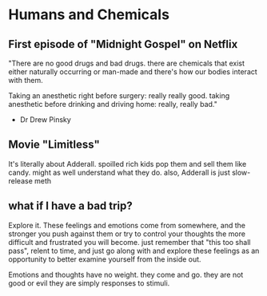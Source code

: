 # Humans and Chemicals

## First episode of "Midnight Gospel" on Netflix

"There are no good drugs and bad drugs. there are chemicals that exist either naturally occurring or man-made and there's how our bodies interact with them.

Taking an anesthetic right before surgery: really really good. taking anesthetic before drinking and driving home: really, really bad."
- Dr Drew Pinsky 

## Movie "Limitless"
It's literally about Adderall. spoilled rich kids pop them and sell them like candy. might as well understand what they do. 
also, Adderall is just slow-release meth

## what if I have a bad trip?
Explore it. These feelings and emotions come from somewhere, and the stronger you push against them or try to control your thoughts the more difficult and frustrated you will become. just remember that "this too shall pass", relent to time, and just go along with and explore these feelings as an opportunity to better examine yourself from the inside out. 

Emotions and thoughts have no weight. they come and go. they are not good or evil they are simply responses to stimuli.